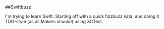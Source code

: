 ##Swiftbuzz

I'm trying to learn Swift. Starting off with a quick fizzbuzz kata, and doing it TDD-style (as all Makers should!) using XCTest.